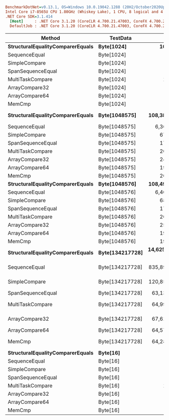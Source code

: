 ``` ini

BenchmarkDotNet=v0.13.1, OS=Windows 10.0.19042.1288 (20H2/October2020Update)
Intel Core i7-8565U CPU 1.80GHz (Whiskey Lake), 1 CPU, 8 logical and 4 physical cores
.NET Core SDK=3.1.414
  [Host]     : .NET Core 3.1.20 (CoreCLR 4.700.21.47003, CoreFX 4.700.21.47101), X64 RyuJIT
  DefaultJob : .NET Core 3.1.20 (CoreCLR 4.700.21.47003, CoreFX 4.700.21.47101), X64 RyuJIT


```
|                           Method |        TestData |                 Mean |             Error |            StdDev |               Median |
|--------------------------------- |---------------- |---------------------:|------------------:|------------------:|---------------------:|
| **StructuralEqualityComparerEquals** |      **Byte[1024]** |        **103,824.48 ns** |      **2,036.869 ns** |      **2,000.478 ns** |        **103,089.92 ns** |
|                    SequenceEqual |      Byte[1024] |          6,256.96 ns |         62.058 ns |         55.013 ns |          6,266.41 ns |
|                    SimpleCompare |      Byte[1024] |            600.54 ns |          9.548 ns |          8.931 ns |            603.72 ns |
|                SpanSequenceEqual |      Byte[1024] |             97.52 ns |          1.552 ns |          2.225 ns |             97.21 ns |
|                 MultiTaskCompare |      Byte[1024] |         13,443.64 ns |        171.417 ns |        160.344 ns |         13,489.51 ns |
|                   ArrayCompare32 |      Byte[1024] |            200.76 ns |          4.041 ns |          9.605 ns |            196.69 ns |
|                   ArrayCompare64 |      Byte[1024] |            138.57 ns |          1.160 ns |          0.969 ns |            138.60 ns |
|                           MemCmp |      Byte[1024] |            119.48 ns |          2.384 ns |          2.839 ns |            119.46 ns |
| **StructuralEqualityComparerEquals** |   **Byte[1048575]** |    **108,380,618.67 ns** |  **1,150,894.783 ns** |  **1,076,547.694 ns** |    **108,394,760.00 ns** |
|                    SequenceEqual |   Byte[1048575] |      6,363,528.35 ns |     77,338.832 ns |     68,558.860 ns |      6,364,174.61 ns |
|                    SimpleCompare |   Byte[1048575] |        679,806.70 ns |      8,475.727 ns |      7,928.201 ns |        681,782.91 ns |
|                SpanSequenceEqual |   Byte[1048575] |        174,003.90 ns |      3,457.742 ns |      6,744.060 ns |        173,218.51 ns |
|                 MultiTaskCompare |   Byte[1048575] |        204,064.99 ns |      3,100.256 ns |      2,588.854 ns |        203,645.78 ns |
|                   ArrayCompare32 |   Byte[1048575] |        247,386.57 ns |      4,673.774 ns |      5,194.888 ns |        248,315.62 ns |
|                   ArrayCompare64 |   Byte[1048575] |        197,532.89 ns |      3,934.935 ns |      5,643.366 ns |        197,665.50 ns |
|                           MemCmp |   Byte[1048575] |        200,833.15 ns |     10,170.339 ns |     28,181.962 ns |        190,308.74 ns |
| **StructuralEqualityComparerEquals** |   **Byte[1048576]** |    **108,498,673.33 ns** |    **979,775.388 ns** |    **916,482.506 ns** |    **108,489,980.00 ns** |
|                    SequenceEqual |   Byte[1048576] |      6,407,282.99 ns |     52,752.418 ns |     44,050.658 ns |      6,388,628.12 ns |
|                    SimpleCompare |   Byte[1048576] |        687,527.76 ns |      8,050.289 ns |      7,530.245 ns |        687,771.68 ns |
|                SpanSequenceEqual |   Byte[1048576] |        176,101.52 ns |      3,480.392 ns |      5,209.286 ns |        176,307.90 ns |
|                 MultiTaskCompare |   Byte[1048576] |        206,742.06 ns |      2,938.385 ns |      2,748.567 ns |        206,631.57 ns |
|                   ArrayCompare32 |   Byte[1048576] |        250,372.59 ns |      4,787.340 ns |      4,478.081 ns |        251,726.32 ns |
|                   ArrayCompare64 |   Byte[1048576] |        195,164.65 ns |      3,759.878 ns |      5,511.180 ns |        195,841.38 ns |
|                           MemCmp |   Byte[1048576] |        193,794.15 ns |      3,815.852 ns |      6,269.554 ns |        192,987.73 ns |
| **StructuralEqualityComparerEquals** | **Byte[134217728]** | **14,625,289,784.62 ns** | **75,694,667.582 ns** | **63,208,475.660 ns** | **14,606,151,200.00 ns** |
|                    SequenceEqual | Byte[134217728] |    835,892,753.33 ns |  7,784,221.304 ns |  7,281,365.437 ns |    833,311,000.00 ns |
|                    SimpleCompare | Byte[134217728] |    120,854,436.00 ns |  1,921,895.955 ns |  1,797,742.669 ns |    120,424,780.00 ns |
|                SpanSequenceEqual | Byte[134217728] |     63,132,158.33 ns |    698,865.243 ns |    653,718.982 ns |     63,080,225.00 ns |
|                 MultiTaskCompare | Byte[134217728] |     64,996,656.25 ns |  1,237,082.460 ns |  1,214,980.388 ns |     64,942,061.11 ns |
|                   ArrayCompare32 | Byte[134217728] |     67,619,060.94 ns |  1,308,127.802 ns |  1,284,756.413 ns |     67,364,518.75 ns |
|                   ArrayCompare64 | Byte[134217728] |     64,572,005.77 ns |    815,411.465 ns |    680,905.504 ns |     64,569,587.50 ns |
|                           MemCmp | Byte[134217728] |     64,282,324.76 ns |  1,063,560.254 ns |    994,854.922 ns |     64,372,885.71 ns |
| **StructuralEqualityComparerEquals** |        **Byte[16]** |          **1,766.25 ns** |         **19.334 ns** |         **18.085 ns** |          **1,761.45 ns** |
|                    SequenceEqual |        Byte[16] |            174.44 ns |          2.369 ns |          4.086 ns |            173.02 ns |
|                    SimpleCompare |        Byte[16] |             31.24 ns |          0.654 ns |          0.671 ns |             31.18 ns |
|                SpanSequenceEqual |        Byte[16] |             24.86 ns |          0.277 ns |          0.259 ns |             24.85 ns |
|                 MultiTaskCompare |        Byte[16] |         13,493.23 ns |        197.955 ns |        175.482 ns |         13,530.73 ns |
|                   ArrayCompare32 |        Byte[16] |             25.43 ns |          0.184 ns |          0.172 ns |             25.46 ns |
|                   ArrayCompare64 |        Byte[16] |             24.75 ns |          0.285 ns |          0.266 ns |             24.79 ns |
|                           MemCmp |        Byte[16] |             30.99 ns |          0.469 ns |          0.392 ns |             30.92 ns |
